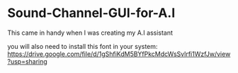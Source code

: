 # Sound-Channel-GUI-for-A.I
 This came in handy when I was creating my A.I assistant

you will also need to install this font in your system: https://drive.google.com/file/d/1gShfiKdM5BYfPkcMdcWsSvlrfi1WzfJw/view?usp=sharing

